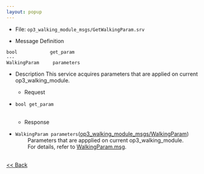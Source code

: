 ```yaml
---
layout: popup
---
```


- File: `op3_walking_module_msgs/GetWalkingParam.srv`

- Message Definition
 ```
 bool	         get_param
 ---
 WalkingParam     parameters
 ```

- Description
This service acquires parameters that are applied on current op3_walking_module.  

  - Request  
* `bool get_param`   
&emsp;&emsp;

  - Response
* `WalkingParam parameters`([op3_walking_module_msgs/WalkingParam](op3_WalkingParam.msg))   
&emsp;&emsp; Parameters that are appplied on current op3_walking_module.   
&emsp;&emsp; For details, refer to [WalkingParam.msg](op3_WalkingParam.msg).  

<br>[&lt;&lt; Back](op3_walking_module_msgs.md)
